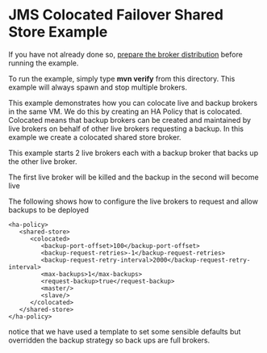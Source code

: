 # JMS Colocated Failover Shared Store Example

If you have not already done so, [prepare the broker distribution](../../../../README.md#getting-started) before running the example.

To run the example, simply type **mvn verify** from this directory. This example will always spawn and stop multiple brokers.

This example demonstrates how you can colocate live and backup brokers in the same VM. We do this by creating an HA Policy that is colocated. Colocated means that backup brokers can be created and maintained by live brokers on behalf of other live brokers requesting a backup. In this example we create a colocated shared store broker.

This example starts 2 live brokers each with a backup broker that backs up the other live broker.

The first live broker will be killed and the backup in the second will become live

The following shows how to configure the live brokers to request and allow backups to be deployed

    <ha-policy>
       <shared-store>
          <colocated>
             <backup-port-offset>100</backup-port-offset>
             <backup-request-retries>-1</backup-request-retries>
             <backup-request-retry-interval>2000</backup-request-retry-interval>
             <max-backups>1</max-backups>
             <request-backup>true</request-backup>
             <master/>
             <slave/>
          </colocated>
       </shared-store>
    </ha-policy>

notice that we have used a template to set some sensible defaults but overridden the backup strategy so back ups are full brokers.